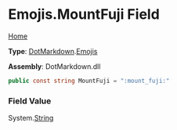 # Emojis\.MountFuji Field

[Home](../../../README.md)

**Type**: [DotMarkdown](../../README.md)\.[Emojis](../README.md)

**Assembly**: DotMarkdown\.dll

```csharp
public const string MountFuji = ":mount_fuji:"
```

### Field Value

System\.[String](https://docs.microsoft.com/en-us/dotnet/api/system.string)